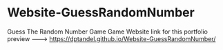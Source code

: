 # Website-GuessRandomNumber
Guess The Random Number Game
Game Website link for this portfolio preview ---> https://dptandel.github.io/Website-GuessRandomNumber/
